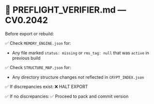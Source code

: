 # 🚨 PREFLIGHT_VERIFIER.md — CV0.2042

Before export or rebuild:

✅ Check `MEMORY_ENGINE.json` for:
- Any file marked `status: missing` or `rms_tag: null` that was `active` in previous build

✅ Check `STRUCTURE_MAP.json` for:
- Any directory structure changes not reflected in `CRYPT_INDEX.json`

✅ If discrepancies exist:
❌ HALT EXPORT

✅ If no discrepancies:
✅ Proceed to pack and commit version
